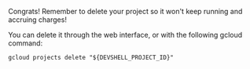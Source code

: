 Congrats! Remember to delete your project so it won't keep running and accruing charges!

You can delete it through the web interface, or with the following gcloud command:

```console
gcloud projects delete "${DEVSHELL_PROJECT_ID}"
```
